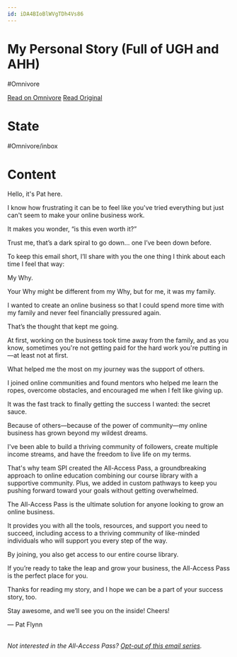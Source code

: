 ```yaml
---
id: iDA4BIoBlWVgTDh4Vs86
---
```


# My Personal Story (Full of UGH and AHH)
#Omnivore

[Read on Omnivore](https://omnivore.app/me/my-personal-story-full-of-ugh-and-ahh-18a04385606)
[Read Original](https://omnivore.app/no_url?q=ff881329-b6c8-440a-862c-c8646e448180)

# State
#Omnivore/inbox

# Content
Hello, it's Pat here.

I know how frustrating it can be to feel like you've tried everything but just can't seem to make your online business work.

It makes you wonder, “is this even worth it?”

Trust me, that’s a dark spiral to go down… one I’ve been down before. 

To keep this email short, I’ll share with you the one thing I think about each time I feel that way:

My Why.

Your Why might be different from my Why, but for me, it was my family.

I wanted to create an online business so that I could spend more time with my family and never feel financially pressured again.

That’s the thought that kept me going.

At first, working on the business took time away from the family, and as you know, sometimes you're not getting paid for the hard work you're putting in—at least not at first.

What helped me the most on my journey was the support of others.

I joined online communities and found mentors who helped me learn the ropes, overcome obstacles, and encouraged me when I felt like giving up.

It was the fast track to finally getting the success I wanted: the secret sauce.

Because of others—because of the power of community—my online business has grown beyond my wildest dreams.

I've been able to build a thriving community of followers, create multiple income streams, and have the freedom to live life on my terms.

That's why team SPI created the All-Access Pass, a groundbreaking approach to online education combining our course library with a supportive community. Plus, we added in custom pathways to keep you pushing forward toward your goals without getting overwhelmed.

The All-Access Pass is the ultimate solution for anyone looking to grow an online business. 

It provides you with all the tools, resources, and support you need to succeed, including access to a thriving community of like-minded individuals who will support you every step of the way. 

By joining, you also get access to our entire course library. 

If you’re ready to take the leap and grow your business, the All-Access Pass is the perfect place for you.

Thanks for reading my story, and I hope we can be a part of your success story, too. 

Stay awesome, and we’ll see you on the inside! Cheers!

— Pat Flynn

​  
​_Not interested in the All-Access Pass?_ [_Opt-out of this email series_](https://click.convertkit-mail4.com/k0ud8zkdxxb2uq9e9rilh8388577/m2h8483ot6u8k4xkwrfl/aHR0cHM6Ly93d3cuc21hcnRwYXNzaXZlaW5jb21lLmNvbS91bnN1YnNjcmliZWQtZnJvbS1zZXJpZXMv)_._

